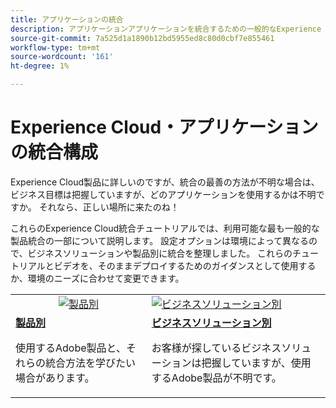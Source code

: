 ```yaml
---
title: アプリケーションの統合
description: アプリケーションアプリケーションを統合するための一般的なExperience Cloud設定について説明します。 Adobeのクラス最高のエンタープライズ製品が、ビジネス上の課題に対するお客様の取り組みにどのように役立つかを説明します。
source-git-commit: 7a525d1a1890b12bd5955ed8c80d0cbf7e855461
workflow-type: tm+mt
source-wordcount: '161'
ht-degree: 1%

---
```



# Experience Cloud・アプリケーションの統合構成

Experience Cloud製品に詳しいのですが、統合の最善の方法が不明な場合は、 ビジネス目標は把握していますが、どのアプリケーションを使用するかは不明ですか。 それなら、正しい場所に来たのね！

これらのExperience Cloud統合チュートリアルでは、利用可能な最も一般的な製品統合の一部について説明します。 設定オプションは環境によって異なるので、ビジネスソリューションや製品別に統合を整理しました。 これらのチュートリアルとビデオを、そのままデプロイするためのガイダンスとして使用するか、環境のニーズに合わせて変更できます。

<table>
<tr>
   <td style="vertical-align: middle; text-align: center;">
      <a  href="./integrations-between-applications/overview.md"><img alt="製品別" src="https://cdn.experienceleague.adobe.com/thumb/by-product.png"/></a>
   </td>
   <td>
      <a  href="./solution-categories/overview.md"><img alt="ビジネスソリューション別" src="https://cdn.experienceleague.adobe.com/thumb/by-solution.png"/></a>
   </td>  
</tr>
<tr>
   <td>
      <div><strong><a href="./integrations-between-applications/overview.md">製品別</a></strong></div>
      <p>
        使用するAdobe製品と、それらの統合方法を学びたい場合があります。
      </p>
   </td>
   <td>
      <div><strong><a href="./solution-categories/overview.md">ビジネスソリューション別</a></strong></div>
      <p>
        お客様が探しているビジネスソリューションは把握していますが、使用するAdobe製品が不明です。
      </p>
   </td>  
</tr>   
</table>
